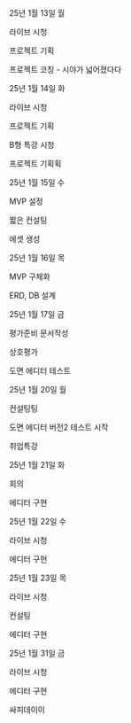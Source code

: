 25년 1월 13일 월

라이브 시청

프로젝트 기획

프로젝트 코칭 - 시야가 넓어졌다다

25년 1월 14일 화

라이브 시청

프로젝트 기획

B형 특강 시청

프로젝트 기획획

25년 1월 15일 수

MVP 설정

짧은 컨설팅

에셋 생성

25년 1월 16일 목

MVP 구체화

ERD, DB 설계

25년 1월 17일 금

평가준비 문서작성

상호평가

도면 에디터 테스트

25년 1월 20일 월

컨설팅팅

도면 에디터 버전2 테스트 시작

취업특강

25년 1월 21일 화

회의

에디터 구현

25년 1월 22일 수

라이브 시청

에디터 구현

25년 1월 23일 목

라이브 시청

컨설팅

에디터 구현

25년 1월 31일 금

라이브 시청

에디터 구현

싸피데이이
